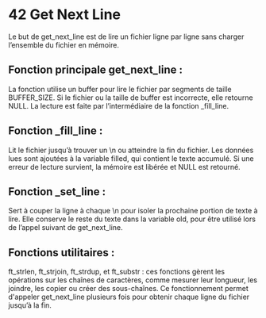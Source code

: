 # 42 Get Next Line

Le but de get_next_line est de lire un fichier ligne par ligne sans charger l’ensemble du fichier en mémoire.

## Fonction principale get_next_line :

La fonction utilise un buffer pour lire le fichier par segments de taille BUFFER_SIZE.
Si le fichier ou la taille de buffer est incorrecte, elle retourne NULL.
La lecture est faite par l’intermédiaire de la fonction _fill_line.

## Fonction _fill_line :

Lit le fichier jusqu’à trouver un \n ou atteindre la fin du fichier.
Les données lues sont ajoutées à la variable filled, qui contient le texte accumulé.
Si une erreur de lecture survient, la mémoire est libérée et NULL est retourné.

## Fonction _set_line :

Sert à couper la ligne à chaque \n pour isoler la prochaine portion de texte à lire.
Elle conserve le reste du texte dans la variable old, pour être utilisé lors de l’appel suivant de get_next_line.

## Fonctions utilitaires :

ft_strlen, ft_strjoin, ft_strdup, et ft_substr : ces fonctions gèrent les opérations sur les chaînes de caractères, comme mesurer leur longueur, les joindre, les copier ou créer des sous-chaînes.
Ce fonctionnement permet d'appeler get_next_line plusieurs fois pour obtenir chaque ligne du fichier jusqu’à la fin.

